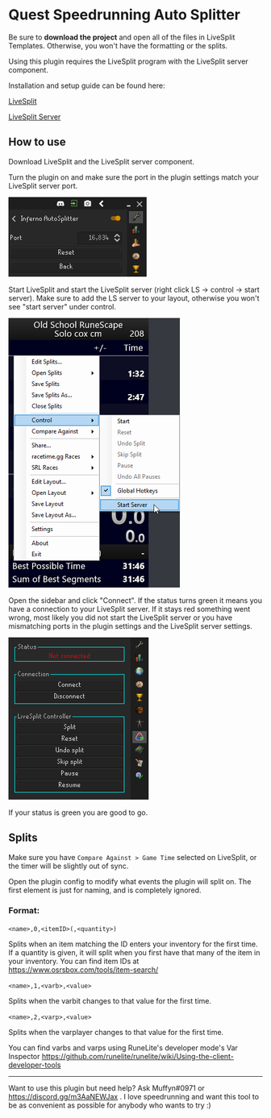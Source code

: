 # Quest Speedrunning Auto Splitter

Be sure to **download the project** and open all of the files in LiveSplit Templates. Otherwise, you won't have the formatting or the splits. 

Using this plugin requires the LiveSplit program with the LiveSplit server component.

Installation and setup guide can be found here:

[LiveSplit](https://livesplit.org/downloads/)

[LiveSplit Server](https://github.com/LiveSplit/LiveSplit.Server)

## How to use
Download LiveSplit and the LiveSplit server component.

Turn the plugin on and make sure the port in the plugin settings match your LiveSplit server port.

![config](readme_images/config.png)

Start LiveSplit and start the LiveSplit server (right click LS -> control -> start server).
Make sure to add the LS server to your layout, otherwise you won't see "start server" under control.

![lsserver](readme_images/livesplit.png)

Open the sidebar and click "Connect".
If the status turns green it means you have a connection to your LiveSplit server.
If it stays red something went wrong, most likely you did not start the LiveSplit server
or you have mismatching ports in the plugin settings and the LiveSplit server settings.

![sidebar](readme_images/panel.png)

If your status is green you are good to go.

## Splits
Make sure you have `Compare Against > Game Time` selected on LiveSplit, or the timer will be slightly out of sync.

Open the plugin config to modify what events the plugin will split on.
The first element is just for naming, and is completely ignored.

### Format:

`<name>,0,<itemID>(,<quantity>)`

Splits when an item matching the ID enters your inventory for the first time.
If a quantity is given, it will split when you first have that many of the item in your inventory.
You can find item IDs at https://www.osrsbox.com/tools/item-search/

`<name>,1,<varb>,<value>`

Splits when the varbit changes to that value for the first time.

`<name>,2,<varp>,<value>`

Splits when the varplayer changes to that value for the first time.

You can find varbs and varps using RuneLite's developer mode's Var Inspector https://github.com/runelite/runelite/wiki/Using-the-client-developer-tools

---

Want to use this plugin but need help? Ask Muffyn#0971 or https://discord.gg/m3AaNEWJax . I love speedrunning and want this tool to be as convenient as possible for anybody who wants to try :)